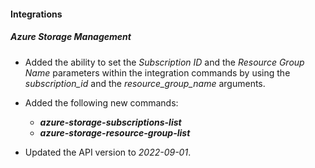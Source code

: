 
#### Integrations

##### Azure Storage Management

- Added the ability to set the *Subscription ID* and the *Resource Group Name* parameters within the integration commands by using the *subscription_id* and the *resource_group_name* arguments.

- Added the following new commands:
    - ***azure-storage-subscriptions-list***
    - ***azure-storage-resource-group-list***

- Updated the API version to *2022-09-01*.

